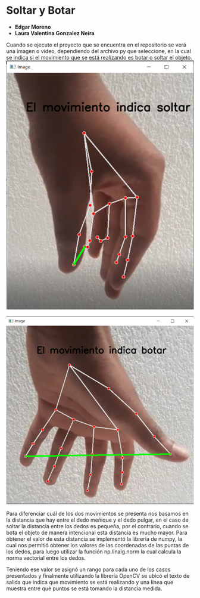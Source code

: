 # Soltar y Botar 
* __Edgar Moreno__
* __Laura Valentina Gonzalez Neira__

Cuando se ejecute el proyecto que se encuentra en el repositorio se verá una imagen o video, dependiendo del archivo py que seleccione, en la cual se indica si el movimiento que se está realizando es botar o soltar el objeto. 
![Movimiento de soltar](https://github.com/LauraValentinaGonzalezNeira/ProyectoFinal2021-1/blob/main/imangenSoltar.PNG)

![Movimiento de soltar](https://github.com/LauraValentinaGonzalezNeira/ProyectoFinal2021-1/blob/main/imagenBotar.PNG)

Para diferenciar cuál de los dos movimientos se presenta nos basamos en la distancia que hay entre el dedo meñique y el dedo pulgar, en el caso de soltar la distancia entre los dedos es pequeña, por el contrario, cuando se bota el objeto de manera intencional esta distancia es mucho mayor. Para obtener el valor de esta distancia se implementó la librería de numpy, la cual nos permitió obtener los valores de las coordenadas de las puntas de los dedos, para luego utilizar la función np.linalg.norm la cual calcula la norma vectorial entre los dedos. 


Teniendo ese valor se asignó un rango para cada uno de los casos presentados y finalmente utilizando la librería OpenCV se ubicó el texto de salida que indica que movimiento se está realizando y una línea que muestra entre qué puntos se está tomando la distancia medida. 
